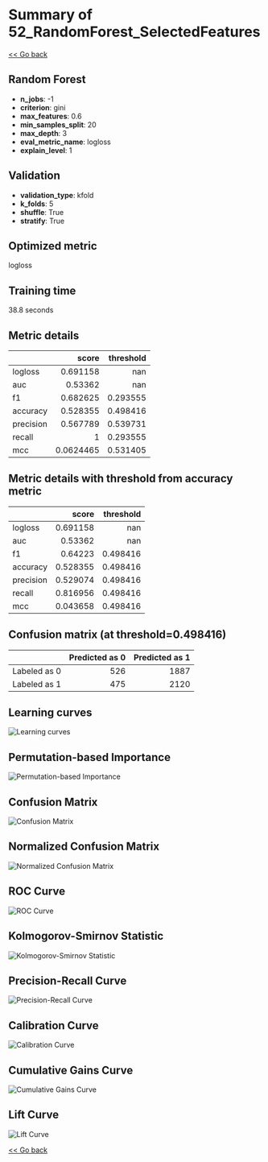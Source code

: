 # Summary of 52_RandomForest_SelectedFeatures

[<< Go back](../README.md)


## Random Forest
- **n_jobs**: -1
- **criterion**: gini
- **max_features**: 0.6
- **min_samples_split**: 20
- **max_depth**: 3
- **eval_metric_name**: logloss
- **explain_level**: 1

## Validation
 - **validation_type**: kfold
 - **k_folds**: 5
 - **shuffle**: True
 - **stratify**: True

## Optimized metric
logloss

## Training time

38.8 seconds

## Metric details
|           |     score |   threshold |
|:----------|----------:|------------:|
| logloss   | 0.691158  |  nan        |
| auc       | 0.53362   |  nan        |
| f1        | 0.682625  |    0.293555 |
| accuracy  | 0.528355  |    0.498416 |
| precision | 0.567789  |    0.539731 |
| recall    | 1         |    0.293555 |
| mcc       | 0.0624465 |    0.531405 |


## Metric details with threshold from accuracy metric
|           |    score |   threshold |
|:----------|---------:|------------:|
| logloss   | 0.691158 |  nan        |
| auc       | 0.53362  |  nan        |
| f1        | 0.64223  |    0.498416 |
| accuracy  | 0.528355 |    0.498416 |
| precision | 0.529074 |    0.498416 |
| recall    | 0.816956 |    0.498416 |
| mcc       | 0.043658 |    0.498416 |


## Confusion matrix (at threshold=0.498416)
|              |   Predicted as 0 |   Predicted as 1 |
|:-------------|-----------------:|-----------------:|
| Labeled as 0 |              526 |             1887 |
| Labeled as 1 |              475 |             2120 |

## Learning curves
![Learning curves](learning_curves.png)

## Permutation-based Importance
![Permutation-based Importance](permutation_importance.png)
## Confusion Matrix

![Confusion Matrix](confusion_matrix.png)


## Normalized Confusion Matrix

![Normalized Confusion Matrix](confusion_matrix_normalized.png)


## ROC Curve

![ROC Curve](roc_curve.png)


## Kolmogorov-Smirnov Statistic

![Kolmogorov-Smirnov Statistic](ks_statistic.png)


## Precision-Recall Curve

![Precision-Recall Curve](precision_recall_curve.png)


## Calibration Curve

![Calibration Curve](calibration_curve_curve.png)


## Cumulative Gains Curve

![Cumulative Gains Curve](cumulative_gains_curve.png)


## Lift Curve

![Lift Curve](lift_curve.png)



[<< Go back](../README.md)
